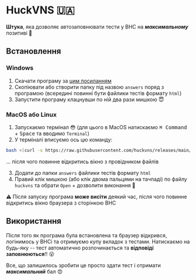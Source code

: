 # HuckVNS 🇺🇦
**Штука**, яка дозволяє автозаповнювати тести у ВНС на ***максимальному*** позитиві 🌈

## Встановлення
### Windows
1) Скачати програму за [цим посиланням](https://github.com/huckvns/releases/releases/download/v1.0.0/huckvns-win-x64.exe)
2) Скопіювати або створити папку під назвою `answers` поряд з програмою (всередині повинні бути файлики тестів формату `html`)
3) Запустити програму клацнувши по ній два рази мишкою 😇

### MacOS або Linux
1) Запускаємо термінал 😳 (для цього в MacOS натискаємо <kbd>⌘ Command</kbd> + <kbd>Space</kbd> та вводимо `Terminal`)
2) У терміналі вписуємо ось цю команду:
```bash
bash <(curl -s https://raw.githubusercontent.com/huckvns/releases/main/install.sh)
```
... після чого повинне відкритись вікно з провідником файлів

3) Додати до папки `answers` файлики тестів формату `html` 
4) Правий клік мишкою (або клік двома пальцями на тачпаді) по файлу `huckvns` та обрати `Open` + дозволити виконання 🦄

:warning: Після запуску програма **може висіти** деякий час, після чого повинне відкритись вікно браузера з сторінкою ВНС

## Використання
Після того як програма була встановлена та браузер відкрився, логінимось у ВНСі та отримуємо купу вкладок з тестами. Натискаємо на будь-яку -- тест автоматично розпочинається та **відповіді заповнюються**!! 😮 

Все, що залишилось зробити це просто здати тест і отримати ***максимальний*** бал 😍
